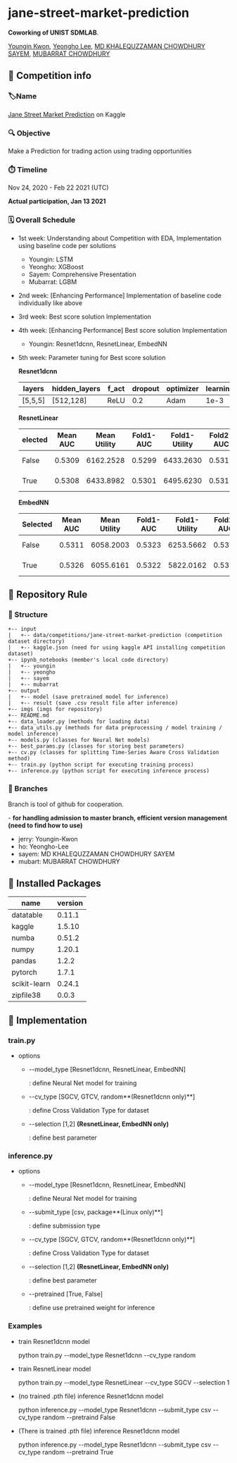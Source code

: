 # jane-street-market-prediction

**Coworking of UNIST SDMLAB**.

<a href="https://github.com/JerryKwon">Youngin Kwon</a>, <a href="https://github.com/YeongHo-Lee">Yeongho Lee</a>, <a href="https://github.com/kcsayem">MD KHALEQUZZAMAN CHOWDHURY SAYEM</a>, <a href="https://github.com/tombstone013">MUBARRAT CHOWDHURY</a> 

##  :triangular_flag_on_post: Competition info

### :label: ​Name

<a href="https://www.kaggle.com/c/jane-street-market-prediction">Jane Street Market Prediction</a> on Kaggle

### :mag: Objective

Make a Prediction for trading action using trading opportunities

### :stopwatch: Timeline

Nov 24, 2020 - Feb 22 2021 (UTC)

**Actual participation, Jan 13 2021**

### :spiral_calendar: ​Overall Schedule

* 1st week: Understanding about Competition with EDA, Implementation using baseline code per solutions
  * Youngin: LSTM 
  * Yeongho: XGBoost
  * Sayem: Comprehensive Presentation
  * Mubarrat: LGBM
  
* 2nd week: [Enhancing Performance] Implementation of baseline code individually like above

* 3rd week: Best score solution Implementation

* 4th week: [Enhancing Performance] Best score solution Implementation
  
  * Youngin: Resnet1dcnn, ResnetLinear, EmbedNN
  
* 5th week: Parameter tuning for Best score solution

  **Resnet1dcnn**

  | layers  | hidden_layers | f_act | dropout | optimizer | learning_rate | weight_decay |
  | ------- | ------------- | ----- | ------- | --------- | ------------- | ------------ |
  | [5,5,5] | [512,128]     | ReLU  | 0.2     | Adam      | 1e-3          | 1e-5         |

  **ResnetLinear**

  | elected | Mean AUC | Mean Utility | Fold1-AUC | Fold1-Utility | Fold2-AUC | Fold2-Utility | Fold3-AUC | Fold3-Utility | hidden-layer | n_layers | decreasing | f_act     | dropout             | embed_dim | optimizer | learning_rate          | weight_decay           |
  | ------- | -------- | ------------ | --------- | ------------- | --------- | ------------- | --------- | ------------- | ------------ | -------- | ---------- | --------- | ------------------- | --------- | --------- | ---------------------- | ---------------------- |
  | False   | 0.5309   | 6162.2528    | 0.5299    | 6433.2630     | 0.5313    | 5603.7364     | 0.5315    | 6449.7590     | 512          | 3        | True       | LeakyReLU | 0.34213845887711536 | 10        | Adam      | 0.0009437366580626903  | 1.0288953711004482e-08 |
  | True    | 0.5308   | 6433.8982    | 0.5301    | 6495.6230     | 0.5319    | 6123.3656     | 0.5305    | 6682.7062     | 256          | 2        | False      | SiLU      | 0.49627361377205387 | 0         | Adam      | 1.3352033297894747e-05 | 8.62843672831598e-08   |

  **EmbedNN**

  | Selected | Mean AUC | Mean Utility | Fold1-AUC | Fold1-Utility | Fold2-AUC | Fold2-Utility | Fold3-AUC | Fold3-Utility | hidden-layer | n_layers | decreasing | f_act | dropout             | embed_dim | optimizer | learning_rate          | weight_decay           |
  | -------- | -------- | ------------ | --------- | ------------- | --------- | ------------- | --------- | ------------- | ------------ | -------- | ---------- | ----- | ------------------- | --------- | --------- | ---------------------- | ---------------------- |
  | False    | 0.5311   | 6058.2003    | 0.5323    | 6253.5662     | 0.5307    | 5494.9595     | 0.5303    | 6426.0753     | 256          | 3        | False      | SiLU  | 0.23308511537027937 | 10        | Adam      | 0.000663767918321238   | 2.6504094565959894e-07 |
  | True     | 0.5326   | 6055.6161    | 0.5322    | 5822.0162     | 0.5320    | 5811.6806     | 0.5338    | 6533.1516     | 256          | 4        | True       | SiLU  | 0.17971171427796284 | 5         | Adam      | 2.9521544108896628e-05 | 5.679142529741758e-05  |

  

## :loudspeaker: ​Repository Rule 

### :construction_worker: Structure

```
+-- input
|   +-- data/competitions/jane-street-market-prediction (competition dataset directory)
|   +-- kaggle.json (need for using kaggle API installing competition dataset)
+-- ipynb_notebooks (member's local code directory) 
|   +-- youngin
|   +-- yeongho
|   +-- sayem
|   +-- mubarrat
+-- output
|   +-- model (save pretrained model for inference)
|   +-- result (save .csv result file after inference)
+-- imgs (imgs for repository)
+-- README.md
+-- data_loader.py (methods for loading data)
+-- data_utils.py (methods for data preprocessing / model training / model inference)
+-- models.py (classes for Neural Net models)
+-- best_params.py (classes for storing best parameters)
+-- cv.py (classes for splitting Time-Series Aware Cross Validation method)
+-- train.py (python script for executing training process)
+-- inference.py (python script for executing inference process)

```

### :palm_tree: ​Branches 

Branch is tool of github for cooperation.

\- **for handling admission to master branch, efficient version management (need to find how to use)**

*  jerry: Youngin-Kwon
* ho: Yeongho-Lee
* sayem: MD KHALEQUZZAMAN CHOWDHURY SAYEM
* mubart: MUBARRAT CHOWDHURY

## :wrench: Installed Packages

|name|version|
|----|----|
|datatable|0.11.1|
|kaggle|1.5.10|
|numba|0.51.2|
|numpy|1.20.1|
|pandas|1.2.2|
|pytorch|1.7.1|
|scikit-learn|0.24.1|
|zipfile38|0.0.3|

## :electric_plug: ​Implementation

### train.py

* options
  
  * --model_type [Resnet1dcnn, ResnetLinear, EmbedNN]
  
    : define Neural Net model for training
  
  * --cv_type [SGCV, GTCV, random**(Resnet1dcnn only)**]
  
    : define Cross Validation Type for dataset
  
  * --selection [1,2] **(ResnetLinear, EmbedNN only)**
  
    : define best parameter 

### inference.py

* options
  * --model_type [Resnet1dcnn, ResnetLinear, EmbedNN]

    : define Neural Net model for training

  * --submit_type [csv, package**(Linux only)**]

    : define submission type

  * --cv_type [SGCV, GTCV, random**(Resnet1dcnn only)**]

    : define Cross Validation Type for dataset

  * --selection [1,2] **(ResnetLinear, EmbedNN only)**

    : define best parameter 

  * --pretrained [True, False]

    : define use pretrained weight for inference

### Examples

* train Resnet1dcnn model

  python train.py --model_type Resnet1dcnn --cv_type random

* train ResnetLinear model

  python train.py --model_type ResnetLinear --cv_type SGCV --selection 1

* (no trained .pth file) inference Resnet1dcnn model

  python inference.py --model_type Resnet1dcnn --submit_type csv --cv_type random --pretraind False

* (There is trained .pth file) inference Resnet1dcnn model

  python inference.py --model_type Resnet1dcnn --submit_type csv --cv_type random --pretraind True
